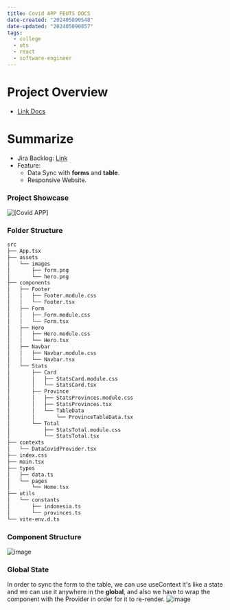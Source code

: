 ```yaml
---
title: Covid APP FEUTS DOCS
date-created: "202405090548"
date-updated: "202405090857"
tags:
  - college
  - uts
  - react
  - software-engineer
---
```


# Project Overview

- [Link Docs](https://github.com/raihandotmd/COVIDAPP-UTSFE/blob/master/docs/20240425%20-%20UTS%20React%20Covid%20APP.md)

# Summarize

- Jira Backlog: [Link](https://notraihan.atlassian.net/jira/software/projects/POS/boards/3?atlOrigin=eyJpIjoiZjZlYjM3NzI5MDM5NDZjYmE5MzJjMmU5MjgxMjg4NmMiLCJwIjoiaiJ9)
- Feature:
  - Data Sync with **forms** and **table**.
  - Responsive Website.

### Project Showcase

![[Covid APP]](https://media2.giphy.com/media/v1.Y2lkPTc5MGI3NjExcmZleXRkZmJoaW0ycXZtMnZkam55dGdzMGpjYTQ2a3dpdW04aW5uYyZlcD12MV9pbnRlcm5hbF9naWZfYnlfaWQmY3Q9Zw/4SQnlX2G2It4flfsRN/giphy.gif)

### Folder Structure

```bash
src
├── App.tsx
├── assets
│   └── images
│       ├── form.png
│       └── hero.png
├── components
│   ├── Footer
│   │   ├── Footer.module.css
│   │   └── Footer.tsx
│   ├── Form
│   │   ├── Form.module.css
│   │   └── Form.tsx
│   ├── Hero
│   │   ├── Hero.module.css
│   │   └── Hero.tsx
│   ├── Navbar
│   │   ├── Navbar.module.css
│   │   └── Navbar.tsx
│   └── Stats
│       ├── Card
│       │   ├── StatsCard.module.css
│       │   └── StatsCard.tsx
│       ├── Province
│       │   ├── StatsProvinces.module.css
│       │   ├── StatsProvinces.tsx
│       │   └── TableData
│       │       └── ProvinceTableData.tsx
│       └── Total
│           ├── StatsTotal.module.css
│           └── StatsTotal.tsx
├── contexts
│   └── DataCovidProvider.tsx
├── index.css
├── main.tsx
├── types
│   ├── data.ts
│   └── pages
│       └── Home.tsx
├── utils
│   └── constants
│       ├── indonesia.ts
│       └── provinces.ts
└── vite-env.d.ts
```

### Component Structure

![image](https://github.com/raihandotmd/COVIDAPP-UTSFE/assets/114415754/33021e77-97da-43dd-817d-698da677a944)

### Global State

In order to sync the form to the table, we can use useContext it's like a state and we can use it anywhere in the **global**, and also we have to wrap the component with the Provider in order for it to re-render.
![image](https://github.com/raihandotmd/COVIDAPP-UTSFE/assets/114415754/eed6aa47-aa70-4534-9af0-be89809e0d20)

